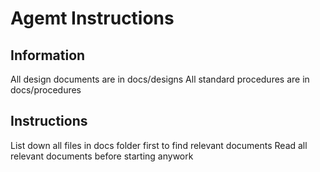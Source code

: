 # Agemt Instructions

## Information

All design documents are in docs/designs
All standard procedures are in docs/procedures

## Instructions

List down all files in docs folder first to find relevant documents
Read all relevant documents before starting anywork